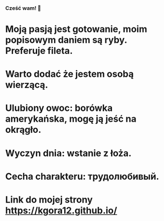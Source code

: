 ### Cześć wam! 👋

# Moją pasją jest gotowanie, moim popisowym daniem są ryby. Preferuje fileta.
# Warto dodać że jestem osobą wierzącą.
# Ulubiony owoc: borówka amerykańska, mogę ją jeść na okrągło.
# Wyczyn dnia: wstanie z łoża.
# Cecha charakteru: трудолюбивый.
# <end>



  
  # Link do mojej strony https://kgora12.github.io/
